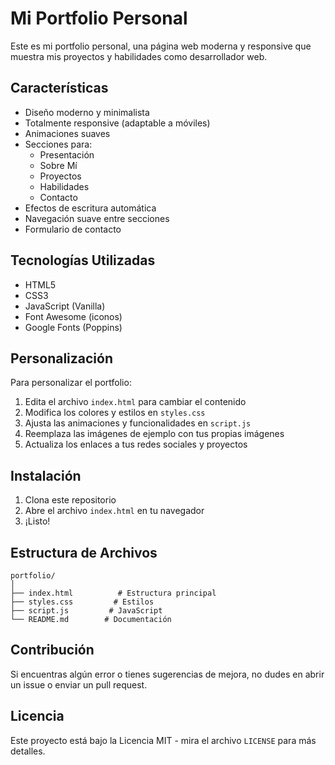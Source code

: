 # Mi Portfolio Personal

Este es mi portfolio personal, una página web moderna y responsive que muestra mis proyectos y habilidades como desarrollador web.

## Características

- Diseño moderno y minimalista
- Totalmente responsive (adaptable a móviles)
- Animaciones suaves
- Secciones para:
  - Presentación
  - Sobre Mí
  - Proyectos
  - Habilidades
  - Contacto
- Efectos de escritura automática
- Navegación suave entre secciones
- Formulario de contacto

## Tecnologías Utilizadas

- HTML5
- CSS3
- JavaScript (Vanilla)
- Font Awesome (iconos)
- Google Fonts (Poppins)

## Personalización

Para personalizar el portfolio:

1. Edita el archivo `index.html` para cambiar el contenido
2. Modifica los colores y estilos en `styles.css`
3. Ajusta las animaciones y funcionalidades en `script.js`
4. Reemplaza las imágenes de ejemplo con tus propias imágenes
5. Actualiza los enlaces a tus redes sociales y proyectos

## Instalación

1. Clona este repositorio
2. Abre el archivo `index.html` en tu navegador
3. ¡Listo!

## Estructura de Archivos

```
portfolio/
│
├── index.html          # Estructura principal
├── styles.css         # Estilos
├── script.js         # JavaScript
└── README.md        # Documentación
```

## Contribución

Si encuentras algún error o tienes sugerencias de mejora, no dudes en abrir un issue o enviar un pull request.

## Licencia

Este proyecto está bajo la Licencia MIT - mira el archivo `LICENSE` para más detalles.
